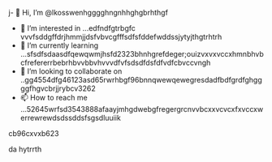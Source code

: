 j- 👋 Hi, I’m @lkosswenhgggghngnhhghgbrhthgf
- 👀 I’m interested in ...edfndfgtrbgfc vvvfsddgffdrjhmmjjdsfvbvcgfffsdfsfddefwddssjytyjthgtrhtrh
- 🌱 I’m currently learning ...sfsdfsdaasdfqewqwmjhsfd2323bhnhgrefdeger;ouizvxvxvccxhmnbhvbcfrefererrbebrhbvvbbvhvvvdfvfsdsdfdsfdfvdfcbvccvngh
- 💞️ I’m looking to collaborate on ..gg4554dfg46123asd65rwrhbgf96bnnqwewqewegresdadfbdfgrdfghggggfhgvcbrjjrybcv3262
- 📫 How to reach me ...52645wrfsd3543888afaayjmhgdwebgfregergrcnvvbcxxvcvcxfxvccxwerrewrewdsdssddsfsgsdluuiik
<!---53gferdqxsjughrgfdzxczxzfhggffdsdsdsffds
lkosswe/lkosswe is a ✨ special ✨ repository because its `README.md` (this file) appears on your GitHub profile.rgrwedgsdgd
You can click the Preview link to take a look at your changes.62632gdfcvcvdgfbgfgfgdfdfdfg
--->cb96cxvxb623
da
hytrrth
